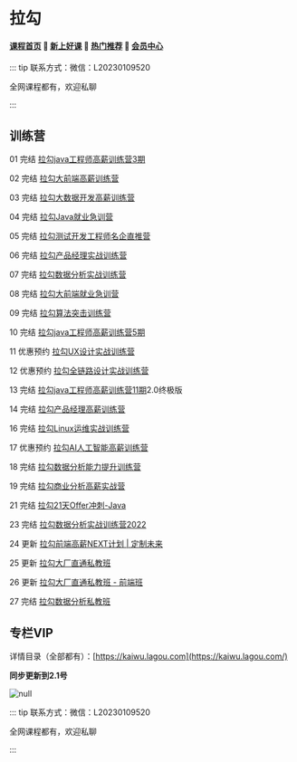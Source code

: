 # 拉勾

#### [**课程首页**](../../README.md) 💖 [**新上好课**](./xshk.md) 💖 [**热门推荐**](./rmtj.md) 💖 [**会员中心**](./vip.md)

::: tip
联系方式：微信：L20230109520

全网课程都有，欢迎私聊

 

:::

## 训练营

01 完结 [拉勾java工程师高薪训练营3期](https://kaiwu.lagou.com/java_architect.html)

02 完结 [拉勾大前端高薪训练营](https://kaiwu.lagou.com/fe_enhancement.html)

03 完结 [拉勾大数据开发高薪训练营](https://kaiwu.lagou.com/data_enhancement.html)

04 完结 [拉勾Java就业急训营](https://kaiwu.lagou.com/java_basic.html)

05 完结 [拉勾测试开发工程师名企直推营](https://kaiwu.lagou.com/test_engineer.html)

06 完结 [拉勾产品经理实战训练营](https://kaiwu.lagou.com/pm_essential.html)

07 完结 [拉勾数据分析实战训练营](https://kaiwu.lagou.com/data_analysis.html)

08 完结 [拉勾大前端就业急训营](https://kaiwu.lagou.com/fe_essential.html)

09 完结 [拉勾算法突击训练营](https://kaiwu.lagou.com/suanfa.html)

10 完结 [拉勾java工程师高薪训练营5期](https://kaiwu.lagou.com/java_architect.html)

11 优惠预约 [拉勾UX设计实战训练营](https://kaiwu.lagou.com/ux_design.html)

12 优惠预约 [拉勾全链路设计实战训练营](https://kaiwu.lagou.com/whole_link.html)

13 完结 [拉勾java工程师高薪训练营11期](https://kaiwu.lagou.com/java_architect.html)2.0终极版

14 完结 [拉勾产品经理高薪训练营](https://edu.lagou.com/growth/sem/pm__enhancement.html)

16 完结 [拉勾Linux运维实战训练营](https://edu.lagou.com/growth/sem/operations.html)

17 优惠预约 [拉勾AI人工智能高薪训练营](https://edu.lagou.com/growth/sem/AI.html)

18 完结 [拉勾数据分析能力提升训练营](https://edu.lagou.com/growth/sem/analysis_promote.html)

19 完结 [拉勾商业分析高薪实战营](https://www.yuque.com/office/yuque/0/2022/pdf/2675213/1645583479916-f56a7453-4537-4f3b-84db-332ab5275e35.pdf?from=https%3A%2F%2Fwww.yuque.com%2Fxiedaimala%2Ffile%2Fpic%2Fedit)

21 完结 [拉勾21天Offer冲刺-Java](https://edu.lagou.com/kw/mocha/view/KYTVTXNG)

23 完结 [拉勾数据分析实战训练营2022](https://kaiwu.lagou.com/data_analysis.html)

24 更新 [拉勾前端高薪NEXT计划 | 定制未来](https://edu.lagou.com/growth/sem/fe-next.html)

25 更新 [拉勾大厂直通私教班](https://edu.lagou.com/growth/sem/offer.html)

26 更新 [拉勾大厂直通私教班 - 前端班](https://www.yuque.com/docs/share/9141058f-f30f-4c10-8232-39c1d745a951?#)

27 完结 [拉勾数据分析私教班](https://docs.qq.com/pdf/DYmZnZ0lEdEpjeUZD)

## 专栏VIP

详情目录（全部都有）：[https://kaiwu.lagou.com](https://kaiwu.lagou.com/)

**同步更新到2.1号**

![null](http://leaaiv.cn/media/202207//1657012589.8744888.png)



::: tip
联系方式：微信：L20230109520

全网课程都有，欢迎私聊

 

:::